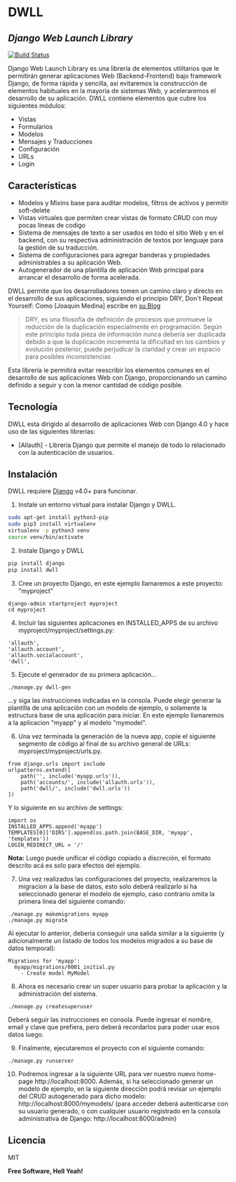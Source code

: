 # DWLL
## _Django Web Launch Library_

[![Build Status](https://travis-ci.org/joemccann/dillinger.svg?branch=master)](https://travis-ci.org/joemccann/dillinger)

Django Web Launch Library es una librería de elementos utilitarios que le permitirán generar aplicaciones Web (Backend-Frontend) bajo framework Django, de forma rápida y sencilla, asi evitaremos la construcción de elementos habituales en la mayoria de sistemas Web, y aceleraremos el desarrollo de su aplicación. DWLL contiene elementos que cubre los siguientes módulos:

- Vistas
- Formularios
- Modelos
- Mensajes y Traducciones
- Configuración
- URLs
- Login

## Características

- Modelos y Mixins base para auditar modelos, filtros de activos y permitir soft-delete
- Vistas virtuales que permiten crear vistas de formato CRUD con muy pocas lineas de codigo
- Sistema de mensajes de texto a ser usados en todo el sitio Web y en el backend, con su respectiva administración de textos por lenguaje para la gestión de su traducción.
- Sistema de configuraciones para agregar banderas y propiedades administrables a su aplicación Web.
- Autogenerador de una plantilla de aplicación Web principal para arrancar el desarrollo de forma acelerada.

DWLL permite que los desarrolladores tomen un camino claro y directo en el desarrollo de sus aplicaciones, siguiendo el principio DRY, Don't Repeat Yourself:
Como [Joaquin Medina] escribe en [su Blog][df1]

> DRY, es una filosofía de definición de procesos que 
> promueve la reducción de la duplicación especialmente 
> en programación. Según este principio toda pieza de 
> información nunca debería ser duplicada debido a que 
> la duplicación incrementa la dificultad en los cambios 
> y evolución posterior, puede perjudicar la claridad 
> y crear un espacio para posibles inconsistencias

Esta librería le permitirá evitar reescribir los elementos comunes en el desarrollo de sus aplicaciones Web con Django, proporcionando un camino definido a seguir y con la menor cantidad de código posible.

## Tecnología

DWLL esta dirigido al desarrollo de aplicaciones Web con Django 4.0 y hace uso de las siguientes librerías:

- [Allauth] - Librería Django que permite el manejo de todo lo relacionado con la autenticación de usuarios.


## Instalación

DWLL requiere [Django](https://docs.djangoproject.com/en/4.0/releases/4.0/) v4.0+ para funcionar.

1. Instale un entorno virtual para instalar Django y DWLL.

```sh
sudo apt-get install python3-pip
sudo pip3 install virtualenv 
virtualenv -p python3 venv
source venv/bin/activate
```

2. Instale Django y DWLL

```sh
pip install django
pip install dwll
```

3. Cree un proyecto Django, en este ejemplo llamaremos a este proyecto: "myproject"

```
django-admin startproject myproject
cd myproject
```

4. Incluir las siguientes aplicaciones en INSTALLED_APPS de su archivo myproject/myproject/settings.py:

```
'allauth',
'allauth.account',
'allauth.socialaccount',
'dwll',
```

5. Ejecute el generador de su primera aplicación...

```
./manage.py dwll-gen
```

...y siga las instrucciones indicadas en la consola. Puede elegir generar la plantilla de una aplicación con un modelo de ejemplo, o solamente la estructura base de una aplicación para iniciar. En este ejemplo llamaremos a la aplicacion "myapp" y al modelo "mymodel".

6. Una vez terminada la generación de la nueva app, copie el siguiente segmento de código al final de su archivo general de URLs: myproject/myproject/urls.py. 

```
from django.urls import include
urlpatterns.extend([
    path('', include('myapp.urls')),
    path('accounts/', include('allauth.urls')),
    path('dwll/', include('dwll.urls'))
])
```

Y lo siguiente en su archivo de settings:

```
import os
INSTALLED_APPS.append('myapp')
TEMPLATES[0]['DIRS'].append(os.path.join(BASE_DIR, 'myapp', 'templates'))
LOGIN_REDIRECT_URL = '/'
```

**Nota:** Luego puede unificar el código copiado a discreción, el formato descrito acá es solo para efectos del ejemplo.

7. Una vez realizados las configuraciones del proyecto, realizaremos la migracion a la base de datos, esto solo deberá realizarlo si ha seleccionado generar el modelo de ejemplo, caso contrario omita la primera linea del siguiente comando:

```
./manage.py makemigrations myapp
./manage.py migrate
```

Al ejecutar lo anterior, deberia conseguir una salida similar a la siguiente (y adicionalmente un listado de todos los modelos migrados a su base de datos temporal):

```
Migrations for 'myapp':
  myapp/migrations/0001_initial.py
    - Create model MyModel
```

8. Ahora es necesario crear un super usuario para probar la aplicación y la administración del sistema.
```
./manage.py createsuperuser
```

Deberá seguir las instrucciones en consola. Puede ingresar el nombre, email y clave que prefiera, pero deberá recordarlos para poder usar esos datos luego.

9. Finalmente, ejecutaremos el proyecto con el siguiente comando:
```
./manage.py runserver
```

10. Podremos ingresar a la siguiente URL para ver nuestro nuevo home-page http://localhost:8000. Además, si ha seleccionado generar un modelo de ejemplo, en la siguiente dirección podrá revisar un ejemplo del CRUD autogenerado para dicho modelo: http://localhost:8000/mymodels/ (para acceder deberá autenticarse con su usuario generado, o con cualquier usuario registrado en la consola administrativa de Django: http://localhost:8000/admin)

## Licencia

MIT

**Free Software, Hell Yeah!**

[//]: # (These are reference links used in the body of this note and get stripped out when the markdown processor does its job. There is no need to format nicely because it shouldn't be seen. Thanks SO - http://stackoverflow.com/questions/4823468/store-comments-in-markdown-syntax)

   [dwll]: <https://github.com/jimuisrael/dwll>
   [df1]: <http://joaquin.medina.name/web2008/documentos/informatica/documentacion/logica/OOP/Principios/2012_07_30_OopNoTeRepitas.html>
   
